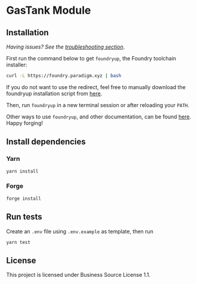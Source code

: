 # GasTank Module

## Installation

_Having issues? See the [troubleshooting section](https://github.com/foundry-rs/foundry/blob/master/README.md#troubleshooting-installation)_.

First run the command below to get `foundryup`, the Foundry toolchain installer:

```sh
curl -L https://foundry.paradigm.xyz | bash
```

If you do not want to use the redirect, feel free to manually download the
foundryup installation script from
[here](https://raw.githubusercontent.com/foundry-rs/foundry/master/foundryup/foundryup).

Then, run `foundryup` in a new terminal session or after reloading your `PATH`.

Other ways to use `foundryup`, and other documentation, can be found [here](https://github.com/foundry-rs/foundry/tree/master/foundryup). Happy forging!

## Install dependencies

### Yarn

```
yarn install
```

### Forge

```
forge install
```

## Run tests

Create an `.env` file using `.env.example` as template, then run

```
yarn test
```

## License

This project is licensed under Business Source License 1.1.
